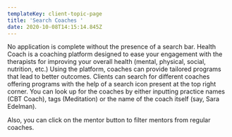 ```yaml
---
templateKey: client-topic-page
title: 'Search Coaches '
date: 2020-10-08T14:15:14.845Z
---
```

No application is complete without the presence of a search bar. Health Coach is a coaching platform designed to ease your engagement with the therapists for improving your overall health (mental, physical, social, nutrition, etc.) Using the platform, coaches can provide tailored programs that lead to better outcomes. Clients can search for different coaches offering programs with the help of a search icon present at the top right corner. You can look up for the coaches by either inputting practice names (CBT Coach), tags (Meditation) or the name of the coach itself (say, Sara Edelman). 

Also, you can click on the mentor button to filter mentors from regular coaches.

